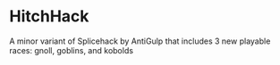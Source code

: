 # HitchHack
A minor variant of Splicehack by AntiGulp that includes 3 new playable races: gnoll, goblins, and kobolds
